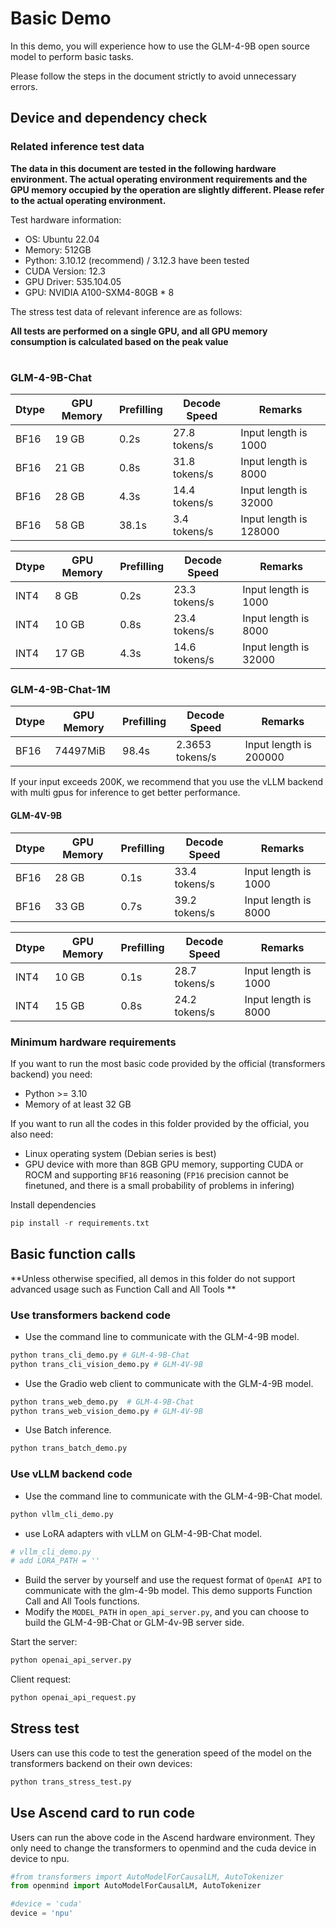 # Basic Demo

In this demo, you will experience how to use the GLM-4-9B open source model to perform basic tasks.

Please follow the steps in the document strictly to avoid unnecessary errors.

## Device and dependency check

### Related inference test data

**The data in this document are tested in the following hardware environment. The actual operating environment
requirements and the GPU memory occupied by the operation are slightly different. Please refer to the actual operating
environment.**

Test hardware information:

+ OS: Ubuntu 22.04
+ Memory: 512GB
+ Python: 3.10.12 (recommend) / 3.12.3 have been tested
+ CUDA Version: 12.3
+ GPU Driver: 535.104.05
+ GPU: NVIDIA A100-SXM4-80GB * 8

The stress test data of relevant inference are as follows:

**All tests are performed on a single GPU, and all GPU memory consumption is calculated based on the peak value**

#

### GLM-4-9B-Chat

| Dtype | GPU Memory | Prefilling | Decode Speed  | Remarks                |
|-------|------------|------------|---------------|------------------------|
| BF16  | 19 GB      | 0.2s       | 27.8 tokens/s | Input length is 1000   |
| BF16  | 21 GB      | 0.8s       | 31.8 tokens/s | Input length is 8000   |
| BF16  | 28 GB      | 4.3s       | 14.4 tokens/s | Input length is 32000  |
| BF16  | 58 GB      | 38.1s      | 3.4  tokens/s | Input length is 128000 |

| Dtype | GPU Memory | Prefilling | Decode Speed  | Remarks               |
|-------|------------|------------|---------------|-----------------------|
| INT4  | 8 GB       | 0.2s       | 23.3 tokens/s | Input length is 1000  |
| INT4  | 10 GB      | 0.8s       | 23.4 tokens/s | Input length is 8000  |
| INT4  | 17 GB      | 4.3s       | 14.6 tokens/s | Input length is 32000 |

### GLM-4-9B-Chat-1M

| Dtype | GPU Memory | Prefilling | Decode Speed     | Remarks                |
|-------|------------|------------|------------------|------------------------|
| BF16  | 74497MiB   | 98.4s      | 2.3653  tokens/s | Input length is 200000 |

If your input exceeds 200K, we recommend that you use the vLLM backend with multi gpus for inference to get better
performance.

#### GLM-4V-9B

| Dtype | GPU Memory | Prefilling | Decode Speed  | Remarks              |
|-------|------------|------------|---------------|----------------------|
| BF16  | 28 GB      | 0.1s       | 33.4 tokens/s | Input length is 1000 |
| BF16  | 33 GB      | 0.7s       | 39.2 tokens/s | Input length is 8000 |

| Dtype | GPU Memory | Prefilling | Decode Speed  | Remarks              |
|-------|------------|------------|---------------|----------------------|
| INT4  | 10 GB      | 0.1s       | 28.7 tokens/s | Input length is 1000 |
| INT4  | 15 GB      | 0.8s       | 24.2 tokens/s | Input length is 8000 |

### Minimum hardware requirements

If you want to run the most basic code provided by the official (transformers backend) you need:

+ Python >= 3.10
+ Memory of at least 32 GB

If you want to run all the codes in this folder provided by the official, you also need:

+ Linux operating system (Debian series is best)
+ GPU device with more than 8GB GPU memory, supporting CUDA or ROCM and supporting `BF16` reasoning (`FP16` precision
  cannot be finetuned, and there is a small probability of problems in infering)

Install dependencies

```py
pip install -r requirements.txt
```

## Basic function calls

**Unless otherwise specified, all demos in this folder do not support advanced usage such as Function Call and All Tools
**

### Use transformers backend code

+ Use the command line to communicate with the GLM-4-9B model.

```py
python trans_cli_demo.py # GLM-4-9B-Chat
python trans_cli_vision_demo.py # GLM-4V-9B
```

+ Use the Gradio web client to communicate with the  GLM-4-9B model.

```py
python trans_web_demo.py  # GLM-4-9B-Chat
python trans_web_vision_demo.py # GLM-4V-9B
```

+ Use Batch inference.

```py
python trans_batch_demo.py
```

### Use vLLM backend code

+ Use the command line to communicate with the GLM-4-9B-Chat model.

```py
python vllm_cli_demo.py
```

+ use LoRA adapters with vLLM on GLM-4-9B-Chat model.

```py
# vllm_cli_demo.py
# add LORA_PATH = ''
```

+ Build the server by yourself and use the request format of `OpenAI API` to communicate with the glm-4-9b model. This
  demo supports Function Call and All Tools functions.
+ Modify the `MODEL_PATH` in `open_api_server.py`, and you can choose to build the GLM-4-9B-Chat or GLM-4v-9B server side.

Start the server:

```py
python openai_api_server.py
```

Client request:

```py
python openai_api_request.py
```

## Stress test

Users can use this code to test the generation speed of the model on the transformers backend on their own devices:

```py
python trans_stress_test.py
```

## Use Ascend card to run code

Users can run the above code in the Ascend hardware environment. They only need to change the transformers to openmind and the cuda device in device to npu.

```py
#from transformers import AutoModelForCausalLM, AutoTokenizer
from openmind import AutoModelForCausalLM, AutoTokenizer

#device = 'cuda'
device = 'npu'
```
